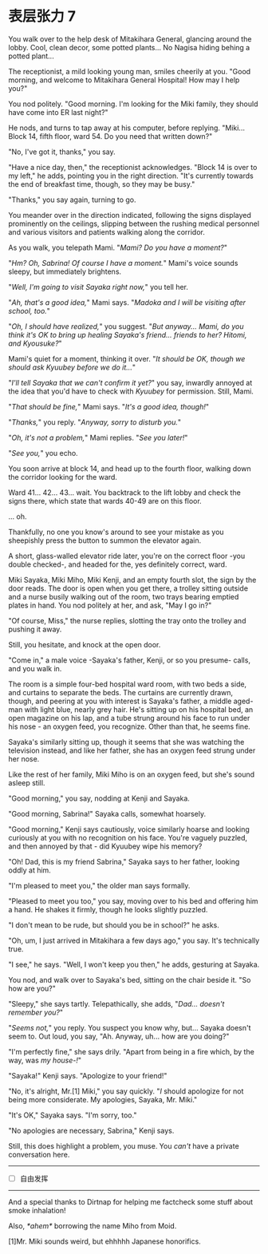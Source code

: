 # 表层张力 7

You walk over to the help desk of Mitakihara General, glancing around the lobby. Cool, clean decor, some potted plants... No Nagisa hiding behing a potted plant...

The receptionist, a mild looking young man, smiles cheerily at you. "Good morning, and welcome to Mitakihara General Hospital! How may I help you?"

You nod politely. "Good morning. I'm looking for the Miki family, they should have come into ER last night?"

He nods, and turns to tap away at his computer, before replying. "Miki... Block 14, fifth floor, ward 54. Do you need that written down?"

"No, I've got it, thanks," you say.

"Have a nice day, then," the receptionist acknowledges. "Block 14 is over to my left," he adds, pointing you in the right direction. "It's currently towards the end of breakfast time, though, so they may be busy."

"Thanks," you say again, turning to go.

You meander over in the direction indicated, following the signs displayed prominently on the ceilings, slipping between the rushing medical personnel and various visitors and patients walking along the corridor.

As you walk, you telepath Mami. "*Mami? Do you have a moment?*"

"*Hm? Oh, Sabrina! Of course I have a moment.*" Mami's voice sounds sleepy, but immediately brightens.

"*Well, I'm going to visit Sayaka right now,*" you tell her.

"*Ah, that's a good idea,*" Mami says. "*Madoka and I will be visiting after school, too.*"

"*Oh, I should have realized,*" you suggest. "*But anyway... Mami, do you think it's OK to bring up healing Sayaka's friend... friends to her? Hitomi, and Kyousuke?*"

Mami's quiet for a moment, thinking it over. "*It should be OK, though we should ask Kyuubey before we do it...*"

"*I'll tell Sayaka that we can't confirm it yet?*" you say, inwardly annoyed at the idea that you'd have to check with *Kyuubey* for permission. Still, Mami.

"*That should be fine,*" Mami says. "*It's a good idea, though!*"

"*Thanks,*" you reply. "*Anyway, sorry to disturb you.*"

"*Oh, it's not a problem,*" Mami replies. "*See you later!*"

"*See you,*" you echo.

You soon arrive at block 14, and head up to the fourth floor, walking down the corridor looking for the ward.

Ward 41... 42... 43... wait. You backtrack to the lift lobby and check the signs there, which state that wards 40-49 are on this floor.

... oh.

Thankfully, no one you know's around to see your mistake as you sheepishly press the button to summon the elevator again.

A short, glass-walled elevator ride later, you're on the correct floor -you double checked-, and headed for the, yes definitely correct, ward.

Miki Sayaka, Miki Miho, Miki Kenji, and an empty fourth slot, the sign by the door reads. The door is open when you get there, a trolley sitting outside and a nurse busily walking out of the room, two trays bearing emptied plates in hand. You nod politely at her, and ask, "May I go in?"

"Of course, Miss," the nurse replies, slotting the tray onto the trolley and pushing it away.

Still, you hesitate, and knock at the open door.

"Come in," a male voice -Sayaka's father, Kenji, or so you presume- calls, and you walk in.

The room is a simple four-bed hospital ward room, with two beds a side, and curtains to separate the beds. The curtains are currently drawn, though, and peering at you with interest is Sayaka's father, a middle aged-man with light blue, nearly grey hair. He's sitting up on his hospital bed, an open magazine on his lap, and a tube strung around his face to run under his nose - an oxygen feed, you recognize. Other than that, he seems fine.

Sayaka's similarly sitting up, though it seems that she was watching the television instead, and like her father, she has an oxygen feed strung under her nose.

Like the rest of her family, Miki Miho is on an oxygen feed, but she's sound asleep still.

"Good morning," you say, nodding at Kenji and Sayaka.

"Good morning, Sabrina!" Sayaka calls, somewhat hoarsely.

"Good morning," Kenji says cautiously, voice similarly hoarse and looking curiously at you with no recognition on his face. You're vaguely puzzled, and then annoyed by that - did Kyuubey wipe his memory?

"Oh! Dad, this is my friend Sabrina," Sayaka says to her father, looking oddly at him.

"I'm pleased to meet you," the older man says formally.

"Pleased to meet you too," you say, moving over to his bed and offering him a hand. He shakes it firmly, though he looks slightly puzzled.

"I don't mean to be rude, but should you be in school?" he asks.

"Oh, um, I just arrived in Mitakihara a few days ago," you say. It's technically true.

"I see," he says. "Well, I won't keep you then," he adds, gesturing at Sayaka.

You nod, and walk over to Sayaka's bed, sitting on the chair beside it. "So how are you?"

"Sleepy," she says tartly. Telepathically, she adds, "*Dad... doesn't remember you?*"

"*Seems not,*" you reply. You suspect you know why, but... Sayaka doesn't seem to. Out loud, you say, "Ah. Anyway, uh... how are you doing?"

"I'm perfectly fine," she says drily. "Apart from being in a fire which, by the way, was *my house-!*"

"Sayaka!" Kenji says. "Apologize to your friend!"

"No, it's alright, Mr.\[1]​ Miki," you say quickly. "*I* should apologize for not being more considerate. My apologies, Sayaka, Mr. Miki."

"It's OK," Sayaka says. "I'm sorry, too."

"No apologies are necessary, Sabrina," Kenji says.

Still, this does highlight a problem, you muse. You *can't* have a private conversation here.

---

- [ ] 自由发挥

---

And a special thanks to Dirtnap for helping me factcheck some stuff about smoke inhalation!

Also, *\*ahem\** borrowing the name Miho from Moid.

\[1]​Mr. Miki sounds weird, but ehhhhh Japanese honorifics.
